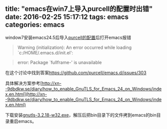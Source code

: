 title: "emacs在win7上导入purcell的配置时出错"
date: 2016-02-25 15:17:12
tags: emacs
categories: emacs
---

window7安装emacs24.5后导入[purcell的配置](https://github.com/purcell/emacs.d)后打开emacs报错

>Warning (initialization): An error occurred while loading `c:/HOME/.emacs.d/init.el':

>error: Package `fullframe-' is unavailable

在这个讨论中找到答案[https://github.com/purcell/emacs.d/issues/303
](https://github.com/purcell/emacs.d/issues/303)

具体解决方案参考[http://xn--9dbdkw.se/diary/how_to_enable_GnuTLS_for_Emacs_24_on_Windows/index.en.html](http://xn--9dbdkw.se/diary/how_to_enable_GnuTLS_for_Emacs_24_on_Windows/index.en.html)

下载安装[gnutls-3.2.18-w32.exe](http://pan.baidu.com/s/1boigMZX)，解压后把bin目录下的文件拷到emacs的bin目录重启emacs。
